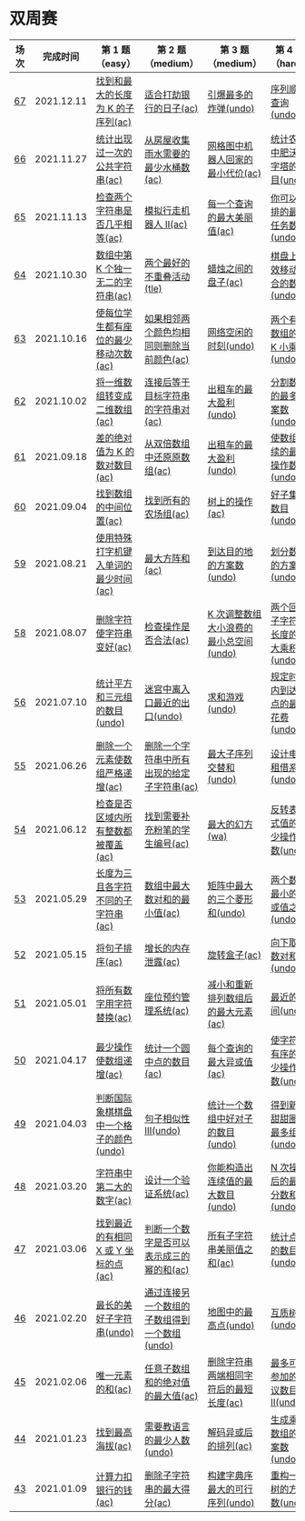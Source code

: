 # 双周赛

**场次**|**完成时间**|**第 1 题（easy）**|**第 2 题（medium）**|**第 3 题（medium）**|**第 4 题（hard）**
--------|------------|-----------|-----------|-----------|-----------
[67](./第%2067%20场双周赛)|2021.12.11|[找到和最大的长度为 K 的子序列(ac)](./第%2067%20场双周赛/5934.%20找到和最大的长度为%20K%20的子序列)|[适合打劫银行的日子(ac)](./第%2067%20场双周赛/5935.%20适合打劫银行的日子)|[引爆最多的炸弹(undo)](./第%2067%20场双周赛/5936.%20引爆最多的炸弹)|[序列顺序查询(undo)](./第%2067%20场双周赛/5937.%20序列顺序查询)
[66](./第%2066%20场双周赛)|2021.11.27|[统计出现过一次的公共字符串(ac)](./第%2066%20场双周赛/5922.%20统计出现过一次的公共字符串)|[从房屋收集雨水需要的最少水桶数(ac)](./第%2066%20场双周赛/5923.%20从房屋收集雨水需要的最少水桶数)|[网格图中机器人回家的最小代价(ac)](./第%2066%20场双周赛/5924.%20网格图中机器人回家的最小代价)|[统计农场中肥沃金字塔的数目(undo)](./第%2066%20场双周赛/5925.%20统计农场中肥沃金字塔的数目)
[65](./第%2065%20场双周赛)|2021.11.13|[检查两个字符串是否几乎相等(ac)](./第%2065%20场双周赛/5910.%20检查两个字符串是否几乎相等)|[模拟行走机器人 II(ac)](./第%2065%20场双周赛/5911.%20模拟行走机器人%20II)|[每一个查询的最大美丽值(ac)](./第%2065%20场双周赛/5912.%20每一个查询的最大美丽值)|[你可以安排的最多任务数目(undo)](./第%2065%20场双周赛/5913.%20你可以安排的最多任务数目)
[64](./第%2064%20场双周赛)|2021.10.30|[数组中第 K 个独一无二的字符串(ac)](./第%2064%20场双周赛/5898.%20数组中第%20K%20个独一无二的字符串)|[两个最好的不重叠活动(tle)](./第%2064%20场双周赛/5899.%20两个最好的不重叠活动)|[蜡烛之间的盘子(ac)](./第%2064%20场双周赛/5900.%20蜡烛之间的盘子)|[棋盘上有效移动组合的数目(undo)](./第%2064%20场双周赛/5901.%20棋盘上有效移动组合的数目)
[63](./第%2063%20场双周赛)|2021.10.16|[使每位学生都有座位的最少移动次数(ac)](./第%2063%20场双周赛/5885.%20使每位学生都有座位的最少移动次数)|[如果相邻两个颜色均相同则删除当前颜色(ac)](./第%2063%20场双周赛/5886.%20如果相邻两个颜色均相同则删除当前颜色)|[网络空闲的时刻(undo)](./第%2063%20场双周赛/5887.%20网络空闲的时刻)|[两个有序数组的第 K 小乘积(undo)](./第%2063%20场双周赛/5888.%20两个有序数组的第%20K%20小乘积)
[62](./第%2062%20场双周赛)|2021.10.02|[将一维数组转变成二维数组(ac)](./第%2062%20场双周赛/5871.%20将一维数组转变成二维数组)|[连接后等于目标字符串的字符串对(ac)](./第%2062%20场双周赛/5872.%20连接后等于目标字符串的字符串对)|[出租车的最大盈利(undo)](./第%2062%20场双周赛/5873.%20考试的最大困扰度)|[分割数组的最多方案数(undo)](./第%2062%20场双周赛/5874.%20分割数组的最多方案数)
[61](./第%2061%20场双周赛)|2021.09.18|[差的绝对值为 K 的数对数目(ac)](./第%2061%20场双周赛/5859.%20差的绝对值为%20K%20的数对数目)|[从双倍数组中还原原数组(ac)](./第%2061%20场双周赛/5860.%20从双倍数组中还原原数组)|[出租车的最大盈利(undo)](./第%2061%20场双周赛/5861.%20出租车的最大盈利)|[使数组连续的最少操作数(undo)](./第%2061%20场双周赛/5862.%20使数组连续的最少操作数)
[60](./第%2060%20场双周赛)|2021.09.04|[找到数组的中间位置(ac)](./第%2060%20场双周赛/5846.%20找到数组的中间位置)|[找到所有的农场组(ac)](./第%2060%20场双周赛/5847.%20找到所有的农场组)|[树上的操作(ac)](./第%2060%20场双周赛/5848.%20树上的操作)|[好子集的数目(undo)](./第%2060%20场双周赛/5849.%20好子集的数目)
[59](./第%2059%20场双周赛)|2021.08.21|[使用特殊打字机键入单词的最少时间(ac)](./第%2059%20场双周赛/5834.%20使用特殊打字机键入单词的最少时间)|[最大方阵和(ac)](./第%2059%20场双周赛/5835.%20最大方阵和)|[到达目的地的方案数(undo)](./第%2059%20场双周赛/5836.%20K%20到达目的地的方案数)|[划分数字的方案数(undo)](./第%2059%20场双周赛/5837.%20划分数字的方案数)
[58](./第%2058%20场双周赛)|2021.08.07|[删除字符使字符串变好(ac)](./第%2058%20场双周赛/5826.%20删除字符使字符串变好)|[检查操作是否合法(ac)](./第%2058%20场双周赛/5827.%20检查操作是否合法)|[K 次调整数组大小浪费的最小总空间(undo)](./第%2058%20场双周赛/5828.%20K%20次调整数组大小浪费的最小总空间)|[两个回文子字符串长度的最大乘积(undo)](./第%2058%20场双周赛/5829.%20两个回文子字符串长度的最大乘积)
[56](./第%2056%20场双周赛)|2021.07.10|[统计平方和三元组的数目(undo)](./第%2056%20场双周赛/5792.%20统计平方和三元组的数目)|[迷宫中离入口最近的出口(undo)](./第%2056%20场双周赛/5793.%20迷宫中离入口最近的出口)|[求和游戏(undo)](./第%2056%20场双周赛/5794.%20求和游戏)|[规定时间内到达终点的最小花费(undo)](./第%2056%20场双周赛/5795.%20规定时间内到达终点的最小花费)
[55](./第%2055%20场双周赛)|2021.06.26|[删除一个元素使数组严格递增(ac)](./第%2055%20场双周赛/5780.%20删除一个元素使数组严格递增)|[删除一个字符串中所有出现的给定子字符串(ac)](./第%2055%20场双周赛/5781.%20删除一个字符串中所有出现的给定子字符串)|[最大子序列交替和(undo)](./第%2055%20场双周赛/5782.%20最大子序列交替和)|[设计电影租借系统(undo)](./第%2055%20场双周赛/5783.%20设计电影租借系统)
[54](./第%2054%20场双周赛)|2021.06.12|[检查是否区域内所有整数都被覆盖(ac)](./第%2054%20场双周赛/5767.%20检查是否区域内所有整数都被覆盖)|[找到需要补充粉笔的学生编号(ac)](./第%2054%20场双周赛/5768.%20找到需要补充粉笔的学生编号)|[最大的幻方(wa)](./第%2054%20场双周赛/5769.%20最大的幻方)|[反转表达式值的最少操作次数(undo)](./第%2054%20场双周赛/5770.%20反转表达式值的最少操作次数)
[53](./第%2053%20场双周赛)|2021.05.29|[长度为三且各字符不同的子字符串(ac)](./第%2053%20场双周赛/5757.%20长度为三且各字符不同的子字符串)|[数组中最大数对和的最小值(ac)](./第%2053%20场双周赛/5755.%20数组中最大数对和的最小值)|[矩阵中最大的三个菱形和(undo)](./第%2053%20场双周赛/5756.%20矩阵中最大的三个菱形和)|[两个数组最小的异或值之和(undo)](./第%2053%20场双周赛/5757.%20两个数组最小的异或值之和)
[52](./第%2052%20场双周赛)|2021.05.15|[将句子排序(ac)](./第%2052%20场双周赛/5742.%20将句子排序)|[增长的内存泄露(ac)](./第%2052%20场双周赛/5743.%20增长的内存泄露)|[旋转盒子(ac)](./第%2052%20场双周赛/5744.%20旋转盒子)|[向下取整数对和(undo)](./第%2052%20场双周赛/5745.%20向下取整数对和)
[51](./第%2051%20场双周赛)|2021.05.01|[将所有数字用字符替换(ac)](./第%2051%20场双周赛/5731.%20将所有数字用字符替换)|[座位预约管理系统(ac)](./第%2051%20场双周赛/5731.%20座位预约管理系统)|[减小和重新排列数组后的最大元素(ac)](./第%2051%20场双周赛/5731.%20减小和重新排列数组后的最大元素)|[最近的房间(undo)](./第%2051%20场双周赛/5733.%20最近的房间)
[50](./第%2050%20场双周赛)|2021.04.17|[最少操作使数组递增(ac)](./第%2050%20场双周赛/5717.%20最少操作使数组递增)|[统计一个圆中点的数目(ac)](./第%2050%20场双周赛/5718.%20统计一个圆中点的数目)|[每个查询的最大异或值(ac)](./第%2050%20场双周赛/5719.%20每个查询的最大异或值)|[使字符串有序的最少操作次数(undo)](./第%2050%20场双周赛/5720.%20使字符串有序的最少操作次数)
[49](./第%2049%20场双周赛)|2021.04.03|[判断国际象棋棋盘中一个格子的颜色(undo)](./第%2049%20场双周赛/5705.%20判断国际象棋棋盘中一个格子的颜色)|[句子相似性 III(undo)](./第%2049%20场双周赛/5706.%20句子相似性%20III)|[统计一个数组中好对子的数目(undo)](./第%2049%20场双周赛/5707.%20统计一个数组中好对子的数目)|[得到新鲜甜甜圈的最多组数(undo)](./第%2049%20场双周赛/5708.%20得到新鲜甜甜圈的最多组数)
[48](./第%2048%20场双周赛)|2021.03.20|[字符串中第二大的数字(ac)](./第%2048%20场双周赛/5693.%20字符串中第二大的数字)|[设计一个验证系统(ac)](./第%2048%20场双周赛/5694.%20设计一个验证系统)|[你能构造出连续值的最大数目(undo)](./第%2048%20场双周赛/5695.%20你能构造出连续值的最大数目)|[N 次操作后的最大分数和(undo)](./第%2048%20场双周赛/5696.%20N%20次操作后的最大分数和)
[47](./第%2047%20场双周赛)|2021.03.06|[找到最近的有相同 X 或 Y 坐标的点(ac)](./第%2047%20场双周赛/5680.%20找到最近的有相同%20X%20或%20Y%20坐标的点)|[判断一个数字是否可以表示成三的幂的和(ac)](./第%2047%20场双周赛/5681.%20判断一个数字是否可以表示成三的幂的和)|[所有子字符串美丽值之和(ac)](./第%2047%20场双周赛/5682.%20所有子字符串美丽值之和)|[统计点对的数目(undo)](./第%2047%20场双周赛/5683.%20统计点对的数目)
[46](./第%2046%20场双周赛)|2021.02.20|[最长的美好子字符串(undo)](./第%2046%20场双周赛/5668.%20最长的美好子字符串)|[通过连接另一个数组的子数组得到一个数组(undo)](./第%2046%20场双周赛/5669.%20通过连接另一个数组的子数组得到一个数组)|[地图中的最高点(undo)](./第%2046%20场双周赛/5670.%20地图中的最高点)|[互质树(undo)](./第%2046%20场双周赛/5671.%20互质树)
[45](./第%2045%20场双周赛)|2021.02.06|[唯一元素的和(ac)](./第%2045%20场双周赛/5657.%20唯一元素的和)|[任意子数组和的绝对值的最大值(ac)](./第%2045%20场双周赛/5658.%20任意子数组和的绝对值的最大值)|[删除字符串两端相同字符后的最短长度(ac)](./第%2045%20场双周赛/5659.%20删除字符串两端相同字符后的最短长度)|[最多可以参加的会议数目 II(undo)](./第%2045%20场双周赛/5660.%20最多可以参加的会议数目%20II)
[44](./第%2044%20场双周赛)|2021.01.23|[找到最高海拔(ac)](./第%2044%20场双周赛/5645.%20找到最高海拔)|[需要教语言的最少人数(undo)](./第%2044%20场双周赛/5646.%20需要教语言的最少人数)|[解码异或后的排列(ac)](./第%2044%20场双周赛/5647.%20解码异或后的排列)|[生成乘积数组的方案数(undo)](./第%2044%20场双周赛/5648.%20生成乘积数组的方案数)
[43](./第%2043%20场双周赛)|2021.01.09|[计算力扣银行的钱(ac)](./第%2043%20场双周赛/5633.%20计算力扣银行的钱)|[删除子字符串的最大得分(ac)](./第%2043%20场双周赛/5634.%20删除子字符串的最大得分)|[构建字典序最大的可行序列(undo)](./第%2043%20场双周赛/5635.%20构建字典序最大的可行序列)|[重构一棵树的方案数(undo)](./第%2043%20场双周赛/5636.%20重构一棵树的方案数)
